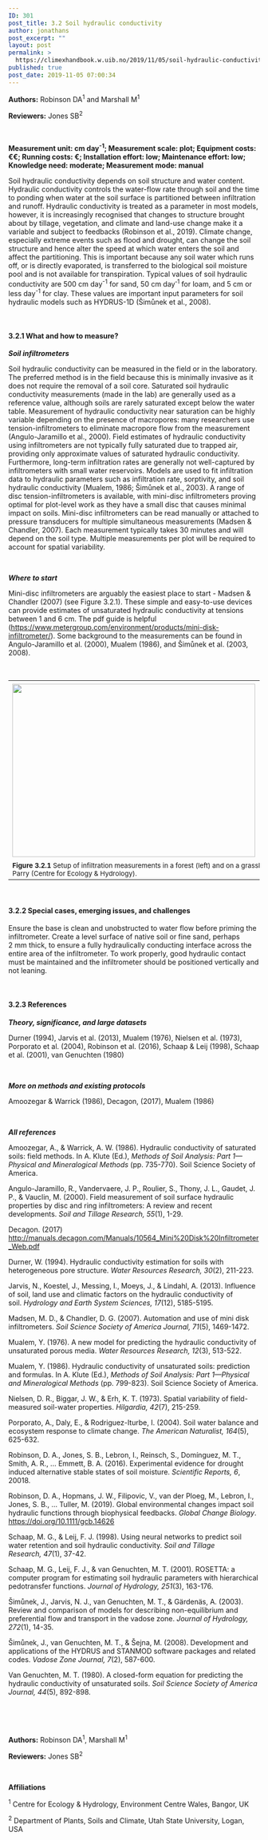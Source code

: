 ```yaml
---
ID: 301
post_title: 3.2 Soil hydraulic conductivity
author: jonathans
post_excerpt: ""
layout: post
permalink: >
  https://climexhandbook.w.uib.no/2019/11/05/soil-hydraulic-conductivity/
published: true
post_date: 2019-11-05 07:00:34
---
```

<strong>Authors:</strong> Robinson DA<sup>1</sup> and Marshall M<sup>1</sup>

<strong>Reviewers:</strong> Jones SB<sup>2</sup>

&nbsp;

<strong>Measurement unit: cm day<sup>-1</sup>; Measurement scale: plot; Equipment costs: €€; Running costs: €; Installation effort: low; Maintenance effort: low; Knowledge need: moderate; Measurement mode: manual </strong>

Soil hydraulic conductivity depends on soil structure and water content. Hydraulic conductivity controls the water-flow rate through soil and the time to ponding when water at the soil surface is partitioned between infiltration and runoff. Hydraulic conductivity is treated as a parameter in most models, however, it is increasingly recognised that changes to structure brought about by tillage, vegetation, and climate and land-use change make it a variable and subject to feedbacks (Robinson et al., 2019). Climate change, especially extreme events such as flood and drought, can change the soil structure and hence alter the speed at which water enters the soil and affect the partitioning. This is important because any soil water which runs off, or is directly evaporated, is transferred to the biological soil moisture pool and is not available for transpiration. Typical values of soil hydraulic conductivity are 500 cm day<sup>-1</sup> for sand, 50 cm day<sup>‑1</sup> for loam, and 5 cm or less day<sup>-1</sup> for clay. These values are important input parameters for soil hydraulic models such as HYDRUS-1D (Šimůnek et al., 2008).

&nbsp;
<h4><strong>3.2.1 What and how to measure?</strong></h4>
<strong><em>Soil infiltrometers</em></strong>

Soil hydraulic conductivity can be measured in the field or in the laboratory. The preferred method is in the field because this is minimally invasive as it does not require the removal of a soil core. Saturated soil hydraulic conductivity measurements (made in the lab) are generally used as a reference value, although soils are rarely saturated except below the water table. Measurement of hydraulic conductivity near saturation can be highly variable depending on the presence of macropores: many researchers use tension-infiltrometers to eliminate macropore flow from the measurement (Angulo-Jaramillo et al., 2000). Field estimates of hydraulic conductivity using infiltrometers are not typically fully saturated due to trapped air, providing only approximate values of saturated hydraulic conductivity. Furthermore, long-term infiltration rates are generally not well-captured by infiltrometers with small water reservoirs. Models are used to fit infiltration data to hydraulic parameters such as infiltration rate, sorptivity, and soil hydraulic conductivity (Mualem, 1986; Šimůnek et al., 2003). A range of disc tension-infiltrometers is available, with mini-disc infiltrometers proving optimal for plot-level work as they have a small disc that causes minimal impact on soils. Mini-disc infiltrometers can be read manually or attached to pressure transducers for multiple simultaneous measurements (Madsen &amp; Chandler, 2007). Each measurement typically takes 30 minutes and will depend on the soil type. Multiple measurements per plot will be required to account for spatial variability.

&nbsp;

<strong><em>Where to start</em></strong>

Mini-disc infiltrometers are arguably the easiest place to start - Madsen &amp; Chandler (2007) (see Figure 3.2.1). These simple and easy-to-use devices can provide estimates of unsaturated hydraulic conductivity at tensions between 1 and 6 cm. The pdf guide is helpful (<a href="https://www.metergroup.com/environment/products/mini-disk-infiltrometer/">https://www.metergroup.com/environment/products/mini-disk-infiltrometer/</a>). Some background to the measurements can be found in Angulo-Jaramillo et al. (2000), Mualem (1986), and Šimůnek et al. (2003, 2008).

&nbsp;
<table style="border-collapse: collapse;width: 100%">
<tbody>
<tr>
<td style="width: 50%"><img class="alignnone size-full wp-image-526" src="http://climexhandbook.w.uib.no/files/2019/11/Infiltration1.png" alt="" width="487" height="347" /></td>
<td style="width: 50%"><img class="alignnone size-full wp-image-527" src="http://climexhandbook.w.uib.no/files/2019/11/Infiltration2.png" alt="" width="495" height="354" /></td>
</tr>
<tr>
<td style="width: 50%;text-align: left" colspan="2"><span style="font-size: 10pt"><strong>Figure 3.2.1</strong> Setup of infiltration measurements in a forest (left) and on a grassland soil (right) using mini-disk infiltrometers and stop watches. Photo: Francis Parry (Centre for Ecology &amp; Hydrology).</span></td>
</tr>
</tbody>
</table>
&nbsp;
<h4><strong>3.2.2 Special cases, emerging issues, and challenges</strong></h4>
Ensure the base is clean and unobstructed to water flow before priming the infiltrometer. Create a level surface of native soil or fine sand, perhaps 2 mm thick, to ensure a fully hydraulically conducting interface across the entire area of the infiltrometer. To work properly, good hydraulic contact must be maintained and the infiltrometer should be positioned vertically and not leaning.

&nbsp;
<h4><strong>3.2.3 References</strong></h4>
<strong><em>Theory, significance, and large datasets</em></strong>

Durner (1994), Jarvis et al. (2013), Mualem (1976), Nielsen et al. (1973), Porporato et al. (2004), Robinson et al. (2016), Schaap &amp; Leij (1998), Schaap et al. (2001), van Genuchten (1980)

<strong><em> </em></strong>

<strong><em>More on methods and existing protocols</em></strong>

Amoozegar &amp; Warrick (1986), Decagon, (2017), Mualem (1986)

<strong> </strong>

<strong><em>All references</em></strong>

Amoozegar, A., &amp; Warrick, A. W. (1986). Hydraulic conductivity of saturated soils: field methods. In A. Klute (Ed.), <em>Methods of Soil Analysis: Part 1—Physical and Mineralogical Methods</em> (pp. 735-770). Soil Science Society of America.

Angulo-Jaramillo, R., Vandervaere, J. P., Roulier, S., Thony, J. L., Gaudet, J. P., &amp; Vauclin, M. (2000). Field measurement of soil surface hydraulic properties by disc and ring infiltrometers: A review and recent developments. <em>Soil and Tillage Research, 55</em>(1), 1-29.

Decagon. (2017) http://manuals.decagon.com/Manuals/10564_Mini%20Disk%20Infiltrometer_Web.pdf

Durner, W. (1994). Hydraulic conductivity estimation for soils with heterogeneous pore structure. <em>Water Resources Research, 30</em>(2), 211-223.

Jarvis, N., Koestel, J., Messing, I., Moeys, J., &amp; Lindahl, A. (2013). Influence of soil, land use and climatic factors on the hydraulic conductivity of soil. <em>Hydrology and Earth System Sciences, 17</em>(12), 5185-5195.

Madsen, M. D., &amp; Chandler, D. G. (2007). Automation and use of mini disk infiltrometers. <em>Soil Science Society of America Journal, 71</em>(5), 1469-1472.

Mualem, Y. (1976). A new model for predicting the hydraulic conductivity of unsaturated porous media. <em>Water Resources Research, 12</em>(3), 513-522.

Mualem, Y. (1986). Hydraulic conductivity of unsaturated soils: prediction and formulas. In A. Klute (Ed.), <em>Methods of Soil Analysis: Part 1—Physical and Mineralogical Methods</em> (pp. 799-823). Soil Science Society of America.

Nielsen, D. R., Biggar, J. W., &amp; Erh, K. T. (1973). Spatial variability of field-measured soil-water properties. <em>Hilgardia, 42</em>(7), 215-259.

Porporato, A., Daly, E., &amp; Rodriguez-Iturbe, I. (2004). Soil water balance and ecosystem response to climate change. <em>The American Naturalist, 164</em>(5), 625-632.

Robinson, D. A., Jones, S. B., Lebron, I., Reinsch, S., Domínguez, M. T., Smith, A. R., ... Emmett, B. A. (2016). Experimental evidence for drought induced alternative stable states of soil moisture. <em>Scientific Reports, 6</em>, 20018.

Robinson, D. A., Hopmans, J. W., Filipovic, V., van der Ploeg, M., Lebron, I., Jones, S. B., … Tuller, M. (2019). Global environmental changes impact soil hydraulic functions through biophysical feedbacks. <em>Global Change Biology</em>. <a href="https://doi.org/10.1111/gcb.14626">https://doi.org/10.1111/gcb.14626</a>

Schaap, M. G., &amp; Leij, F. J. (1998). Using neural networks to predict soil water retention and soil hydraulic conductivity. <em>Soil and Tillage Research</em><em>, 47</em>(1), 37-42.

Schaap, M. G., Leij, F. J., &amp; van Genuchten, M. T. (2001). ROSETTA: a computer program for estimating soil hydraulic parameters with hierarchical pedotransfer functions. <em>Journal of Hydrology</em><em>, 251</em>(3), 163-176.

Šimůnek, J., Jarvis, N. J., van Genuchten, M. T., &amp; Gärdenäs, A. (2003). Review and comparison of models for describing non-equilibrium and preferential flow and transport in the vadose zone. <em>Journal of Hydrology, 272</em>(1), 14-35.

Šimůnek, J., van Genuchten, M. T., &amp; Šejna, M. (2008). Development and applications of the HYDRUS and STANMOD software packages and related codes. <em>Vadose Zone Journal, 7</em>(2), 587-600.

Van Genuchten, M. T. (1980). A closed-form equation for predicting the hydraulic conductivity of unsaturated soils. <em>Soil Science Society of America Journal</em><em>, 44</em>(5), 892-898.

&nbsp;

&nbsp;

<strong>Authors:</strong> Robinson DA<sup>1</sup>, Marshall M<sup>1</sup>

<strong>Reviewers:</strong> Jones SB<sup>2</sup>

<strong> </strong>

<strong>Affiliations</strong>

<sup>1</sup> Centre for Ecology &amp; Hydrology, Environment Centre Wales, Bangor, UK

<sup>2</sup> Department of Plants, Soils and Climate, Utah State University, Logan, USA